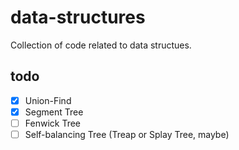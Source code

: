# data-structures
Collection of code related to data structues.

## todo
- [x] Union-Find
- [x] Segment Tree
- [ ] Fenwick Tree
- [ ] Self-balancing Tree (Treap or Splay Tree, maybe)
